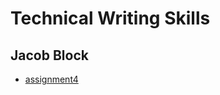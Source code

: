 # Technical Writing Skills
## Jacob Block
- [assignment4](https://jacobblock123.github.io/jacob_block_final_assignment/)
